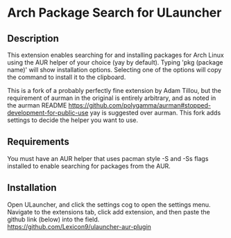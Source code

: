 # Arch Package Search for ULauncher
## Description
This extension enables searching for and installing packages for Arch Linux using the AUR helper of your choice (yay by default). Typing 'pkg (package name)' will show installation options. Selecting one of the options will copy the command to install it to the clipboard. 

This is a fork of a probably perfectly fine extension by Adam Tillou, but the requirement of aurman in the original is entirely arbitrary, and as noted in the aurman README https://github.com/polygamma/aurman#stopped-development-for-public-use yay is suggested over aurman. This fork adds settings to decide the helper you want to use.
## Requirements
You must have an AUR helper that uses pacman style -S and -Ss flags installed to enable searching for packages from the AUR. 
## Installation
Open ULauncher, and click the settings cog to open the settings menu. Navigate to the extensions tab, click add extension, and then paste the github link (below) into the field.  
https://github.com/Lexicon9/ulauncher-aur-plugin
